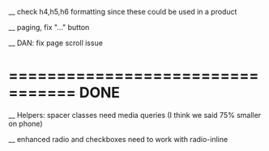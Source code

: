 __ check h4,h5,h6 formatting since these could be used in a product

__ paging, fix "..." button

__ DAN: fix page scroll issue




=================================
DONE
=================================

__ Helpers: spacer classes need media queries (I think we said 75% smaller on phone)

__ enhanced radio and checkboxes need to work with radio-inline
